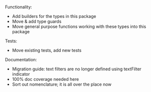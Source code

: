 Functionality:

-   Add builders for the types in this package
-   Move & add type guards
-   Move general purpose functions working with these types into this package

Tests:

-   Move existing tests, add new tests

Documentation:

-   Migration guide: text filters are no longer defined using textFilter indicator
-   100% doc coverage needed here
-   Sort out nomenclature; it is all over the place now
